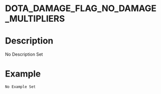 # DOTA_DAMAGE_FLAG_NO_DAMAGE_MULTIPLIERS
# Description
No Description Set
# Example
```No Example Set```